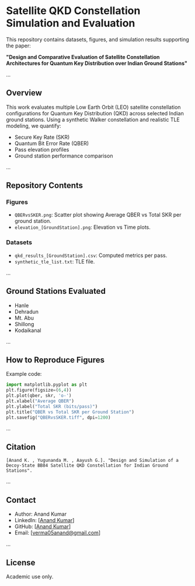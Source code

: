 
# Satellite QKD Constellation Simulation and Evaluation

This repository contains datasets, figures, and simulation results supporting the paper:

**"Design and Comparative Evaluation of Satellite Constellation Architectures for Quantum Key Distribution over Indian Ground Stations"**

...

## Overview

This work evaluates multiple Low Earth Orbit (LEO) satellite constellation configurations for Quantum Key Distribution (QKD) across selected Indian ground stations. Using a synthetic Walker constellation and realistic TLE modeling, we quantify:

- Secure Key Rate (SKR)
- Quantum Bit Error Rate (QBER)
- Pass elevation profiles
- Ground station performance comparison

...

## Repository Contents

### Figures
- `QBERvsSKER.png`: Scatter plot showing Average QBER vs Total SKR per ground station.
- `elevation_[GroundStation].png`: Elevation vs Time plots.

### Datasets
- `qkd_results_[GroundStation].csv`: Computed metrics per pass.
- `synthetic_tle_list.txt`: TLE file.

...

## Ground Stations Evaluated
- Hanle
- Dehradun
- Mt. Abu
- Shillong
- Kodaikanal

...

## How to Reproduce Figures

Example code:

```python
import matplotlib.pyplot as plt
plt.figure(figsize=(6,4))
plt.plot(qber, skr, 'o-')
plt.xlabel("Average QBER")
plt.ylabel("Total SKR (bits/pass)")
plt.title("QBER vs Total SKR per Ground Station")
plt.savefig("QBERvsSKER.tiff", dpi=1200)
````

...

## Citation

```
[Anand K. , Yugunanda M. , Aayush G.]. "Design and Simulation of a Decoy-State BB84 Satellite QKD Constellation for Indian Ground Stations".
```

...

## Contact

* Author: Anand Kumar
* LinkedIn: \[[Anand Kumar](https://www.linkedin.com/in/anand-kumar05)]
* GitHub: \[[Anand Kumar](https://github.com/Anand-Ambastha)]
* Email: \[[verma05anand@gmail.com](mailto:verma05anand@gmail.com)]

...

## License

Academic use only.

```
